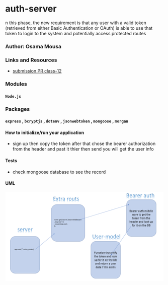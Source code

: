 # auth-server

n this phase, the new requirement is that any user with a valid token (retrieved from either Basic Authentication or OAuth) is able to use that token to login to the system and potentially access protected routes

### Author: Osama Mousa
### Links and Resources

- [submission PR class-12](https://github.com/401-advanced-javascript-osama/auth-server/pull/3)


### Modules
#### `Node.js` 
### Packages
#### `express` , `bcryptjs` , `dotenv` , `jsonwebtoken` , `mongoose` , `morgan` 

#### How to initialize/run your application

- sign up then copy the token after that chose the bearer authorization from the header and past it thier then send you will get the user info


#### Tests

- check mongoose database to see the record

#### UML

![UML-Diagram](./uml/bearer-token.png)
